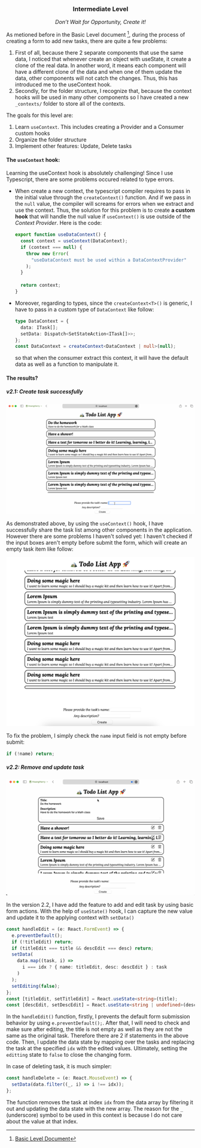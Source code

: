<div align="center">
  <h3>Intermediate Level</h3>
  <p><i>Don’t Wait for Opportunity, Create it!</i></p>
</div>

As metioned before in the Basic Level document [^1], during the process of
creating a form to add new tasks, there are quite a few problems: <br/>

1. First of all, because there 2 separate components that use the same data, I
   noticed that whenever create an object with useState, it create a clone of the
   real data. In another word, it means each component will have a different clone
   of the data and when one of them update the data, other components will not catch
   the changes. Thus, this has introduced me to the useContext hook.
2. Secondly, for the folder structure, I recognize that, because the context hooks
   will be used in many other components so I have created a new `_contexts/` folder
   to store all of the contexts.

The goals for this level are:

1. Learn `useContext`. This includes creating a Provider and a Consumer
   custom hooks
2. Organize the folder structure
3. Implement other features: Update, Delete tasks

#### The `useContext` hook:

Learning the useContext hook is absolutely challenging! Since I use Typescript,
there are some problems occured related to type errors.

- When create a new context, the typescript compiler requires to pass in the initial
  value through the `createContext()` function. And if we pass in the `null` value,
  the compiler will screams for errors when we extract and use the context. Thus,
  the solution for this problem is to create <b>a custom hook</b> that will handle
  the null value if `useContext()` is use outside of the _Context Provider_. Here
  is the code:

  ```typescript
  export function useDataContext() {
    const context = useContext(DataContext);
    if (context === null) {
      throw new Error(
        "useDataContext must be used within a DataContextProvider"
      );
    }

    return context;
  }
  ```

- Moreover, regarding to types, since the `createContext<T>()` is generic, I have
  to pass in a custom type of `DataContext` like follow:

  ```typescript
  type DataContext = {
    data: ITask[];
    setData: Dispatch<SetStateAction<ITask[]>>;
  };
  const DataContext = createContext<DataContext | null>(null);
  ```

  so that when the consumer extract this context, it will have the default data
  as well as a function to manipulate it.

#### The results?

##### v2.1: Create task successfully

![Gif - Create task successfully by using the `useContext()` hook][GIF-v2.1]

As demonstrated above, by using the `useContext()` hook, I have successfully
share the task list among other components in the application. However there are
some problems I haven't solved yet: I haven't checked if the input boxes aren't
empty before submit the form, which will create an empty task item like follow:

![Empty Task Box][PIC-emty-task-box]

To fix the problem, I simply check the `name` input field is not empty before
submit:

```typescript
if (!name) return;
```

##### v2.2: Remove and update task

![GIF-v2.2-Full Feature Demo][GIF-v2.2-Full_Feature_Demo]

In the version 2.2, I have add the feature to add and edit task by using basic
form actions. With the help of `useState()` hook, I can capture the new value
and update it to the applying context with `setData()`

```typescript
const handleEdit = (e: React.FormEvent) => {
  e.preventDefault();
  if (!titleEdit) return;
  if (titleEdit === title && descEdit === desc) return;
  setData(
    data.map((task, i) =>
      i === idx ? { name: titleEdit, desc: descEdit } : task
    )
  );
  setEditing(false);
};
const [titleEdit, setTitleEdit] = React.useState<string>(title);
const [descEdit, setDescEdit] = React.useState<string | undefined>(desc);
```

In the `handleEdit()` function, firstly, I prevents the default form submission 
behavior by using `e.preventDefault();`. After that, I will need to check and 
make sure after editing, the title is not empty as well as they are not the same 
as the original task. Therefore there are 2 if statements in the above code. Then, 
I update the data state by mapping over the tasks and replacing the task at the 
specified `idx` with the edited values. Ultimately, setting the `editting` state 
to `false` to close the changing form.

In case of deleting task, it is much simpler:

```typescript
const handleDelete = (e: React.MouseEvent) => {
  setData(data.filter((_, i) => i !== idx));
};
```

The function removes the task at index `idx` from the data array by filtering it
out and updating the data state with the new array. The reason for the `_`
(underscore) symbol to be used in this context is because I do not care about the
value at that index.

<!-- Links section -->

[PIC-emty-task-box]: media/intermediate/empty-task-error.png
[GIF-v2.1]: media/intermediate/result-intermediate-level-create-task-success.gif
[GIF-v2.2-Full_Feature_Demo]: media/intermediate/result-intermediate-level-full-feature.gif

<!-- Foot notes section -->

[^1]: [Basic Level Document](./BASICS.md)
